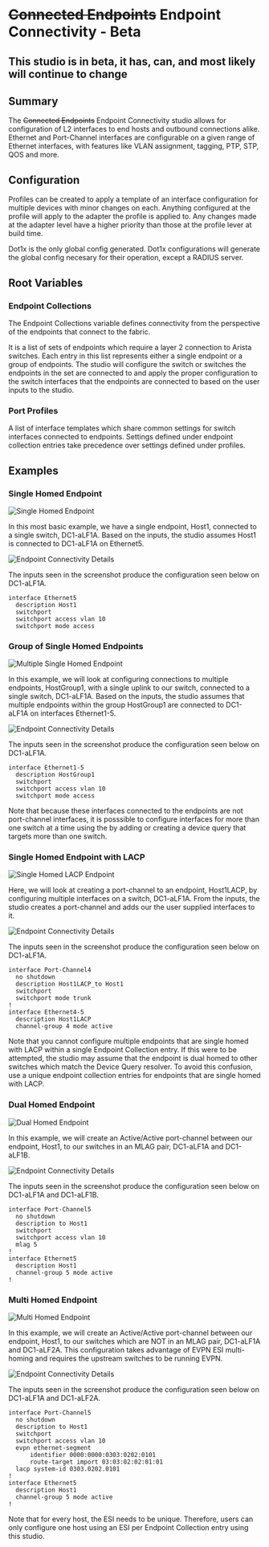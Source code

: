 # ~~Connected Endpoints~~ Endpoint Connectivity - Beta
## This studio is in beta, it has, can, and most likely will continue to change

## Summary
The ~~Connected Endpoints~~ Endpoint Connectivity studio allows for configuration of L2 interfaces to end hosts and outbound connections alike.  Ethernet and Port-Channel interfaces are configurable on a given range of Ethernet interfaces, with features like VLAN assignment, tagging, PTP, STP, QOS and more.

## Configuration
Profiles can be created to apply a template of an interface configuration for multiple devices with minor changes on each. Anything configured at the profile will apply to the adapter the profile is applied to. Any changes made at the adapter level have a higher priority than those at the profile lever at build time.

Dot1x is the only global config generated. Dot1x configurations will generate the global config necesary for their operation, except a RADIUS server.

## Root Variables
### Endpoint Collections
The Endpoint Collections variable defines connectivity from the perspective of the endpoints that connect to the fabric.

It is a list of sets of endpoints which require a layer 2 connection to Arista switches.  Each entry in this list represents either a single endpoint or a group of endpoints. The studio will configure the switch or switches the endpoints in the set are connected to and apply the proper configuration to the switch interfaces that the endpoints are connected to based on the user inputs to the studio.

### Port Profiles
A list of interface templates which share common settings for switch interfaces connected to endpoints. Settings defined under endpoint collection entries take precedence over settings defined under profiles.

## Examples
### Single Homed Endpoint
![Single Homed Endpoint](./images/single-homed-example/single-homed-example-topology.png)

In this most basic example, we have a single endpoint, Host1, connected to a single switch, DC1-aLF1A. Based on the inputs, the studio assumes Host1 is connected to DC1-aLF1A on Ethernet5. 
<!---![Endpoint Collection Entry](./images/single-homed-example/host1-endpoint-collection.png)--->

![Endpoint Connectivity Details](./images/single-homed-example/host1-endpoint-connectivity-details.png)

The inputs seen in the screenshot produce the configuration seen below on DC1-aLF1A.
```
interface Ethernet5
  description Host1
  switchport
  switchport access vlan 10
  switchport mode access
```

### Group of Single Homed Endpoints
![Multiple Single Homed Endpoint](./images/single-homed-range-example/single-homed-range-example-topology.png)

In this example, we will look at configuring connections to multiple endpoints, HostGroup1, with a single uplink to our switch, connected to a single switch, DC1-aLF1A. Based on the inputs, the studio assumes that multiple endpoints within the group HostGroup1 are connected to DC1-aLF1A on interfaces Ethernet1-5.
<!---![Endpoint Collection Entry](./images/single-homed-range-example/hostgroup1-endpoint-collection.png)--->

![Endpoint Connectivity Details](./images/single-homed-range-example/hostgroup1-endpoint-connectivity-details.png)

The inputs seen in the screenshot produce the configuration seen below on DC1-aLF1A.

```
interface Ethernet1-5
  description HostGroup1
  switchport
  switchport access vlan 10
  switchport mode access
```

Note that because these interfaces connected to the endpoints are not port-channel interfaces, it is posssible to configure interfaces for more than one switch at a time using the by adding or creating a device query that targets more than one switch.

### Single Homed Endpoint with LACP
![Single Homed LACP Endpoint](./images/single-homed-lacp-example/single-homed-lacp-example-topology.png)

Here, we will look at creating a port-channel to an endpoint, Host1LACP, by configuring multiple interfaces on a switch, DC1-aLF1A. From the inputs, the studio creates a port-channel and adds our the user supplied interfaces to it.

<!---![Endpoint Collection Entry](./images/single-homed-lacp-example/host1lacp-endpoint-collection.png)--->

![Endpoint Connectivity Details](./images/single-homed-lacp-example/host1lacp-endpoint-connectivity-details.png)

The inputs seen in the screenshot produce the configuration seen below on DC1-aLF1A.

```
interface Port-Channel4
  no shutdown
  description Host1LACP_to Host1
  switchport
  switchport mode trunk
!
interface Ethernet4-5
  description Host1LACP
  channel-group 4 mode active
```

Note that you cannot configure multiple endpoints that are single homed with LACP within a single Endpoint Collection entry. If this were to be attempted, the studio may assume that the endpoint is dual homed to other switches which match the Device Query resolver.  To avoid this confusion, use a unique endpoint collection entries for endpoints that are single homed with LACP.

### Dual Homed Endpoint
![Dual Homed Endpoint](./images/dual-homed-example/dual-homed-example-topology.png)

In this example, we will create an Active/Active port-channel between our endpoint, Host1, to our switches in an MLAG pair, DC1-aLF1A and DC1-aLF1B.

<!---![Endpoint Collection Entry](./images/dual-homed-example/host1-endpoint-collection.png)--->

![Endpoint Connectivity Details](./images/dual-homed-example/host1-endpoint-connectivity-details.png)

The inputs seen in the screenshot produce the configuration seen below on DC1-aLF1A and DC1-aLF1B.

```
interface Port-Channel5
  no shutdown
  description to Host1
  switchport
  switchport access vlan 10
  mlag 5
!
interface Ethernet5
  description Host1
  channel-group 5 mode active
!
```

### Multi Homed Endpoint
![Multi Homed Endpoint](./images/multi-homed-example/multi-homed-example-topology.png)

In this example, we will create an Active/Active port-channel between our endpoint, Host1, to our switches which are NOT in an MLAG pair, DC1-aLF1A and DC1-aLF2A. This configuration takes advantage of EVPN ESI multi-homing and requires the upstream switches to be running EVPN.

<!---![Endpoint Collection Entry](./images/multi-homed-example/host1-endpoint-collection.png)--->

![Endpoint Connectivity Details](./images/multi-homed-example/host1-endpoint-connectivity-details.png)

The inputs seen in the screenshot produce the configuration seen below on DC1-aLF1A and DC1-aLF2A.

```
interface Port-Channel5
  no shutdown
  description to Host1
  switchport
  switchport access vlan 10
  evpn ethernet-segment
      identifier 0000:0000:0303:0202:0101
      route-target import 03:03:02:02:01:01
  lacp system-id 0303.0202.0101
!
interface Ethernet5
  description Host1
  channel-group 5 mode active
!
```

Note that for every host, the ESI needs to be unique. Therefore, users can only configure one host using an ESI per Endpoint Collection entry using this studio.